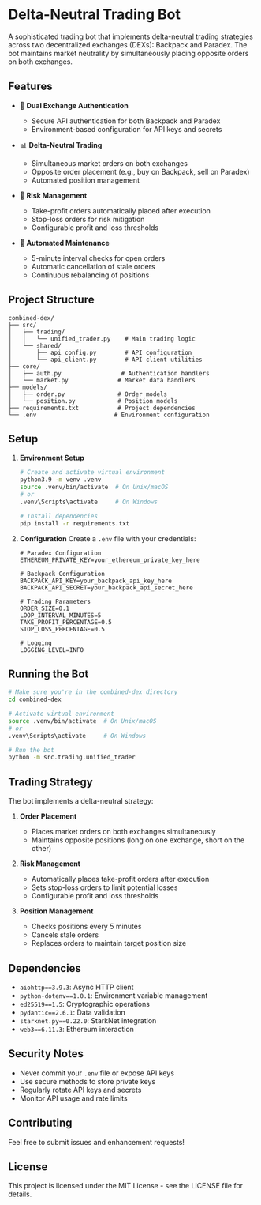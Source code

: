 # Delta-Neutral Trading Bot

A sophisticated trading bot that implements delta-neutral trading strategies across two decentralized exchanges (DEXs): Backpack and Paradex. The bot maintains market neutrality by simultaneously placing opposite orders on both exchanges.

## Features

- 🔐 **Dual Exchange Authentication**
  - Secure API authentication for both Backpack and Paradex
  - Environment-based configuration for API keys and secrets

- 📊 **Delta-Neutral Trading**
  - Simultaneous market orders on both exchanges
  - Opposite order placement (e.g., buy on Backpack, sell on Paradex)
  - Automated position management

- 🎯 **Risk Management**
  - Take-profit orders automatically placed after execution
  - Stop-loss orders for risk mitigation
  - Configurable profit and loss thresholds

- 🔄 **Automated Maintenance**
  - 5-minute interval checks for open orders
  - Automatic cancellation of stale orders
  - Continuous rebalancing of positions

## Project Structure

```
combined-dex/
├── src/
│   ├── trading/
│   │   └── unified_trader.py    # Main trading logic
│   └── shared/
│       ├── api_config.py        # API configuration
│       └── api_client.py        # API client utilities
├── core/
│   ├── auth.py                 # Authentication handlers
│   └── market.py              # Market data handlers
├── models/
│   ├── order.py               # Order models
│   └── position.py            # Position models
├── requirements.txt           # Project dependencies
└── .env                      # Environment configuration
```

## Setup

1. **Environment Setup**
   ```bash
   # Create and activate virtual environment
   python3.9 -m venv .venv
   source .venv/bin/activate  # On Unix/macOS
   # or
   .venv\Scripts\activate     # On Windows

   # Install dependencies
   pip install -r requirements.txt
   ```

2. **Configuration**
   Create a `.env` file with your credentials:
   ```env
   # Paradex Configuration
   ETHEREUM_PRIVATE_KEY=your_ethereum_private_key_here

   # Backpack Configuration
   BACKPACK_API_KEY=your_backpack_api_key_here
   BACKPACK_API_SECRET=your_backpack_api_secret_here

   # Trading Parameters
   ORDER_SIZE=0.1
   LOOP_INTERVAL_MINUTES=5
   TAKE_PROFIT_PERCENTAGE=0.5
   STOP_LOSS_PERCENTAGE=0.5

   # Logging
   LOGGING_LEVEL=INFO
   ```

## Running the Bot

```bash
# Make sure you're in the combined-dex directory
cd combined-dex

# Activate virtual environment
source .venv/bin/activate  # On Unix/macOS
# or
.venv\Scripts\activate     # On Windows

# Run the bot
python -m src.trading.unified_trader
```

## Trading Strategy

The bot implements a delta-neutral strategy:

1. **Order Placement**
   - Places market orders on both exchanges simultaneously
   - Maintains opposite positions (long on one exchange, short on the other)

2. **Risk Management**
   - Automatically places take-profit orders after execution
   - Sets stop-loss orders to limit potential losses
   - Configurable profit and loss thresholds

3. **Position Management**
   - Checks positions every 5 minutes
   - Cancels stale orders
   - Replaces orders to maintain target position size

## Dependencies

- `aiohttp==3.9.3`: Async HTTP client
- `python-dotenv==1.0.1`: Environment variable management
- `ed25519==1.5`: Cryptographic operations
- `pydantic==2.6.1`: Data validation
- `starknet.py==0.22.0`: StarkNet integration
- `web3==6.11.3`: Ethereum interaction

## Security Notes

- Never commit your `.env` file or expose API keys
- Use secure methods to store private keys
- Regularly rotate API keys and secrets
- Monitor API usage and rate limits

## Contributing

Feel free to submit issues and enhancement requests!

## License

This project is licensed under the MIT License - see the LICENSE file for details. 